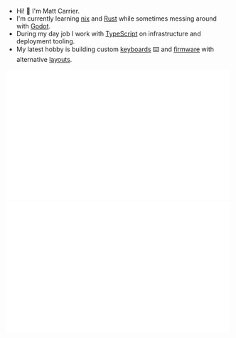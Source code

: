 - Hi! 👋 I'm Matt Carrier.
- I'm currently learning [nix](https://nixos.org/) and [Rust](https://www.rust-lang.org/) while sometimes messing around with [Godot](https://godotengine.org/).
- During my day job I work with [TypeScript](https://www.typescriptlang.org/) on infrastructure and deployment tooling.
- My latest hobby is building custom [keyboards](https://bastardkb.com/) ⌨️ and [firmware](https://github.com/icecreammatt/qmk_firmware/) with alternative [layouts](https://colemakmods.github.io/mod-dh/).

<img src="https://github.com/icecreammatt/github-stats/blob/master/generated/overview.svg#gh-dark-mode-only" />
<img src="https://github.com/icecreammatt/github-stats/blob/master/generated/languages.svg#gh-dark-mode-only" />
